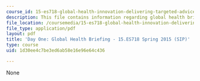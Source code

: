 ```yaml
---
course_id: 15-es718-global-health-innovation-delivering-targeted-advice-to-an-organization-in-the-field-spring-2015
description: This file contains information regarding global health briefing.
file_location: /coursemedia/15-es718-global-health-innovation-delivering-targeted-advice-to-an-organization-in-the-field-spring-2015/1d30ee4c7be3ed6ab58e16e96e64c436_MIT15_ES718S15_Day1.pdf
file_type: application/pdf
layout: pdf
title: 'Day One: Global Health Briefing - 15.ES718 Spring 2015 (SIP)'
type: course
uid: 1d30ee4c7be3ed6ab58e16e96e64c436

---
```

None